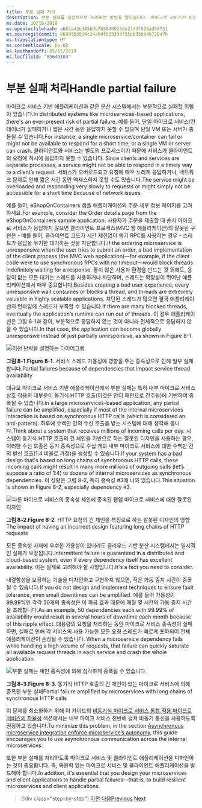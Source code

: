 ```yaml
---
title: 부분 실패 처리
description: 부분 실패를 정상적으로 처리하는 방법을 알아봅니다. 마이크로 서비스가 완전히 작동하지 않더라도 여전히 일부 유용한 작업을 수행할 수 있습니다.
ms.date: 10/16/2018
ms.openlocfilehash: a667ad2e1456db7b5846023de27d3797dad58731
ms.sourcegitcommit: 8699383914c24a0df033393f55db3369db728a7b
ms.translationtype: HT
ms.contentlocale: ko-KR
ms.lasthandoff: 05/15/2019
ms.locfileid: "65640104"
---
```

# <a name="handle-partial-failure"></a><span data-ttu-id="794ba-104">부분 실패 처리</span><span class="sxs-lookup"><span data-stu-id="794ba-104">Handle partial failure</span></span>

<span data-ttu-id="794ba-105">마이크로 서비스 기반 애플리케이션과 같은 분산 시스템에서는 부분적으로 실패할 위험이 있습니다.</span><span class="sxs-lookup"><span data-stu-id="794ba-105">In distributed systems like microservices-based applications, there's an ever-present risk of partial failure.</span></span> <span data-ttu-id="794ba-106">예를 들어, 단일 마이크로 서비스/컨테이너가 실패하거나 짧은 시간 동안 응답하지 못할 수 있으며 단일 VM 또는 서버가 충돌될 수 있습니다.</span><span class="sxs-lookup"><span data-stu-id="794ba-106">For instance, a single microservice/container can fail or might not be available to respond for a short time, or a single VM or server can crash.</span></span> <span data-ttu-id="794ba-107">클라이언트와 서비스는 별도의 프로세스이기 때문에 서비스가 클라이언트의 요청에 적시에 응답하지 못할 수 있습니다. </span><span class="sxs-lookup"><span data-stu-id="794ba-107">Since clients and services are separate processes, a service might not be able to respond in a timely way to a client’s request.</span></span> <span data-ttu-id="794ba-108">서비스가 오버로드되고 요청에 매우 느리게 응답하거나, 네트워크 문제로 인해 짧은 시간 동안 액세스하지 못할 수도 있습니다.</span><span class="sxs-lookup"><span data-stu-id="794ba-108">The service might be overloaded and responding very slowly to requests or might simply not be accessible for a short time because of network issues.</span></span>

<span data-ttu-id="794ba-109">예를 들어, eShopOnContainers 샘플 애플리케이션의 주문 세부 정보 페이지를 고려하세요.</span><span class="sxs-lookup"><span data-stu-id="794ba-109">For example, consider the Order details page from the eShopOnContainers sample application.</span></span> <span data-ttu-id="794ba-110">사용자가 주문을 제출할 때 순서 마이크로 서비스가 응답하지 않으면 클라이언트 프로세스(MVC 웹 애플리케이션)의 잘못된 구현은 - 예를 들어, 클라이언트 코드가 시간 제한없이 동기 RPC를 사용하는 경우 - 스레드가 응답을 무기한 대기하는 것을 차단합니다.</span><span class="sxs-lookup"><span data-stu-id="794ba-110">If the ordering microservice is unresponsive when the user tries to submit an order, a bad implementation of the client process (the MVC web application)—for example, if the client code were to use synchronous RPCs with no timeout—would block threads indefinitely waiting for a response.</span></span> <span data-ttu-id="794ba-111">좋지 않은 사용자 환경을 만드는 것 외에도, 응답이 없는 모든 대기는 스레드를 사용하거나 차단하며, 스레드는 확장성이 뛰어난 애플리케이션에서 매우 중요합니다.</span><span class="sxs-lookup"><span data-stu-id="794ba-111">Besides creating a bad user experience, every unresponsive wait consumes or blocks a thread, and threads are extremely valuable in highly scalable applications.</span></span> <span data-ttu-id="794ba-112">차단된 스레드가 많으면 결국 애플리케이션의 런타임에 스레드가 부족할 수 있습니다.</span><span class="sxs-lookup"><span data-stu-id="794ba-112">If there are many blocked threads, eventually the application’s runtime can run out of threads.</span></span> <span data-ttu-id="794ba-113">이 경우 애플리케이션은 그림 8-1과 같이, 부분적으로 응답하지 않는 것이 아니라 전체적으로 응답하지 않을 수 있습니다.</span><span class="sxs-lookup"><span data-stu-id="794ba-113">In that case, the application can become globally unresponsive instead of just partially unresponsive, as shown in Figure 8-1.</span></span>

![이전 단락을 설명하는 다이어그램](./media/image1.png)

<span data-ttu-id="794ba-115">**그림 8-1**.</span><span class="sxs-lookup"><span data-stu-id="794ba-115">**Figure 8-1**.</span></span> <span data-ttu-id="794ba-116">서비스 스레드 가용성에 영향을 주는 종속성으로 인해 일부 실패합니다.</span><span class="sxs-lookup"><span data-stu-id="794ba-116">Partial failures because of dependencies that impact service thread availability</span></span>

<span data-ttu-id="794ba-117">대규모 마이크로 서비스 기반 애플리케이션에서 부분 실패는 특히 내부 마이크로 서비스 상호 작용의 대부분이 동기식 HTTP 호출(이것은 안티 패턴으로 간주됨)에 기반하여 증폭될 수 있습니다.</span><span class="sxs-lookup"><span data-stu-id="794ba-117">In a large microservices-based application, any partial failure can be amplified, especially if most of the internal microservices interaction is based on synchronous HTTP calls (which is considered an anti-pattern).</span></span> <span data-ttu-id="794ba-118">하루에 수백만 건의 수신 호출을 받는 시스템에 대해 생각해 봅니다.</span><span class="sxs-lookup"><span data-stu-id="794ba-118">Think about a system that receives millions of incoming calls per day.</span></span> <span data-ttu-id="794ba-119">시스템이 동기식 HTTP 호출의 긴 체인을 기반으로 하는 잘못된 디자인을 사용하는 경우, 이러한 수신 호출은 동기 종속성으로 수십 개의 내부 마이크로 서비스에 대한 수백만 건의 발신 호출(1:4 비율로 가정)을 생성할 수 있습니다.</span><span class="sxs-lookup"><span data-stu-id="794ba-119">If your system has a bad design that's based on long chains of synchronous HTTP calls, these incoming calls might result in many more millions of outgoing calls (let’s suppose a ratio of 1:4) to dozens of internal microservices as synchronous dependencies.</span></span> <span data-ttu-id="794ba-120">이 상황은 그림 8-2, 특히 종속성 \#3에 나와 있습니다.</span><span class="sxs-lookup"><span data-stu-id="794ba-120">This situation is shown in Figure 8-2, especially dependency \#3.</span></span>

![다른 마이크로 서비스의 종속성 체인에 종속된 웹앱 마이크로 서비스에 대한 잘못된 디자인](./media/image2.png)

<span data-ttu-id="794ba-122">**그림 8-2**.</span><span class="sxs-lookup"><span data-stu-id="794ba-122">**Figure 8-2**.</span></span> <span data-ttu-id="794ba-123">HTTP 요청의 긴 체인을 특징으로 하는 잘못된 디자인의 영향</span><span class="sxs-lookup"><span data-stu-id="794ba-123">The impact of having an incorrect design featuring long chains of HTTP requests</span></span>

<span data-ttu-id="794ba-124">모든 종속성 자체에 우수한 가용성이 있더라도 클라우드 기반 분산 시스템에서는 일시적인 실패가 보장됩니다.</span><span class="sxs-lookup"><span data-stu-id="794ba-124">Intermittent failure is guaranteed in a distributed and cloud-based system, even if every dependency itself has excellent availability.</span></span> <span data-ttu-id="794ba-125">이는 실제로 고려해야 할 사항입니다.</span><span class="sxs-lookup"><span data-stu-id="794ba-125">It's a fact you need to consider.</span></span>

<span data-ttu-id="794ba-126">내결함성을 보장하는 기술을 디자인하고 구현하지 않으면, 작은 가동 중지 시간이 증폭될 수 있습니다.</span><span class="sxs-lookup"><span data-stu-id="794ba-126">If you do not design and implement techniques to ensure fault tolerance, even small downtimes can be amplified.</span></span> <span data-ttu-id="794ba-127">예를 들어 가용성이 99.99%인 각각 50개의 종속성은 이 파급 효과 때문에 매월 몇 시간의 가동 중지 시간을 초래합니다.</span><span class="sxs-lookup"><span data-stu-id="794ba-127">As an example, 50 dependencies each with 99.99% of availability would result in several hours of downtime each month because of this ripple effect.</span></span> <span data-ttu-id="794ba-128">대용량의 요청을 처리하는 동안 마이크로 서비스 종속성이 실패하면, 실패로 인해 각 서비스의 사용 가능한 모든 요청 스레드가 빠르게 포화되어 전체 애플리케이션이 손상될 수 있습니다. </span><span class="sxs-lookup"><span data-stu-id="794ba-128">When a microservice dependency fails while handling a high volume of requests, that failure can quickly saturate all available request threads in each service and crash the whole application.</span></span>

![부분 실패는 체인 종속성에 의해 심각하게 증폭될 수 있습니다.](./media/image3.png)

<span data-ttu-id="794ba-130">**그림 8-3**.</span><span class="sxs-lookup"><span data-stu-id="794ba-130">**Figure 8-3**.</span></span> <span data-ttu-id="794ba-131">동기식 HTTP 호출의 긴 체인이 있는 마이크로 서비스에 의해 증폭된 부분 실패</span><span class="sxs-lookup"><span data-stu-id="794ba-131">Partial failure amplified by microservices with long chains of synchronous HTTP calls</span></span>

<span data-ttu-id="794ba-132">이 문제를 최소화하기 위해 이 가이드의 [비동기식 마이크로 서비스 통합 적용 마이크로 서비스의 자율성](../architect-microservice-container-applications/communication-in-microservice-architecture.md#asynchronous-microservice-integration-enforces-microservices-autonomy) 섹션에서는 내부 마이크 서비스 전반에 걸쳐 비동기 통신을 사용하도록 권장하고 있습니다.</span><span class="sxs-lookup"><span data-stu-id="794ba-132">To minimize this problem, in the section [Asynchronous microservice integration enforce microservice’s autonomy](../architect-microservice-container-applications/communication-in-microservice-architecture.md#asynchronous-microservice-integration-enforces-microservices-autonomy), this guide encourages you to use asynchronous communication across the internal microservices.</span></span>

<span data-ttu-id="794ba-133">또한 부분 실패를 처리하도록 마이크로 서비스 및 클라이언트 애플리케이션을 디자인하는 것이 중요합니다. 즉, 복원력 있는 마이크로 서비스 및 클라이언트 애플리케이션을 빌드해야 합니다.</span><span class="sxs-lookup"><span data-stu-id="794ba-133">In addition, it's essential that you design your microservices and client applications to handle partial failures—that is, to build resilient microservices and client applications.</span></span>

>[!div class="step-by-step"]
><span data-ttu-id="794ba-134">[이전](index.md)
>[다음](partial-failure-strategies.md)</span><span class="sxs-lookup"><span data-stu-id="794ba-134">[Previous](index.md)
[Next](partial-failure-strategies.md)</span></span>
